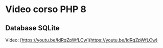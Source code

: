 # Video corso PHP 8

## Database SQLite

Video: [https://youtu.be/IdRqZpWfLCw](https://youtu.be/IdRqZpWfLCw)

